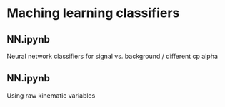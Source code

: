 # Maching learning classifiers 

## NN.ipynb

Neural network classifiers for signal vs. background / different cp alpha

## NN.ipynb

Using raw kinematic variables
